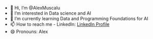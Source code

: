 - 👋 Hi, I’m @AlexMuscalu
- 👀 I’m interested in Data science and AI
- 🌱 I’m currently learning Data and Programming Foundations for AI
- 📫 How to reach me - LinkedIn: [LinkedIn Profile](www.linkedin.com/in/alexandru-muscalu-510635219)
- 😄 Pronouns: Alex
<!---
AlexMuscalu/AlexMuscalu is a ✨ special ✨ repository because its `README.md` (this file) appears on your GitHub profile.
You can click the Preview link to take a look at your changes.
--->
